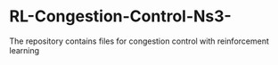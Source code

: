 # RL-Congestion-Control-Ns3-
The repository contains files for congestion control with reinforcement learning 
